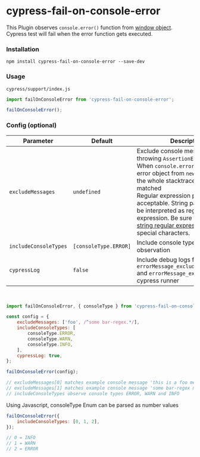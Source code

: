 # cypress-fail-on-console-error

This Plugin observes `console.error()` function from [window object](https://developer.mozilla.org/de/docs/Web/API/Window). Cypress test will fail when the error function gets executed.

### Installation

```
npm install cypress-fail-on-console-error --save-dev
```

### Usage

`cypress/support/index.js`

```js
import failOnConsoleError from 'cypress-fail-on-console-error';

failOnConsoleError();
```

### Config (optional)

| Parameter             | Default               | Description                                                                                                                                                                                                                                                                                                                                                                                                      |
| --------------------- | --------------------- | ---------------------------------------------------------------------------------------------------------------------------------------------------------------------------------------------------------------------------------------------------------------------------------------------------------------------------------------------------------------------------------------------------------------- |
| `excludeMessages`     | `undefined`           | Exclude console messages from throwing `AssertionError` <br /> When `console.error()` contains an error object from `new Error()`, then the whole stacktrace can be matched <br /> Regular expression parameters are acceptable. String parameters will be interpreted as regular expression. Be sure to [escape the string regular expression](https://javascript.info/regexp-escaping) for special characters. |
| `includeConsoleTypes` | `[consoleType.ERROR]` | Include console types for observation                                                                                                                                                                                                                                                                                                                                                                            |
| `cypressLog`          | `false`               | Include debug logs for `errorMessage_excludeMessage_match` and `errorMessage_excluded` to cypress runner                                                                                                                                                                                                                                                                                                         |

<br/>

<!-- prettier-ignore -->
```js
import failOnConsoleError, { consoleType } from 'cypress-fail-on-console-error';

const config = {
    excludeMessages: ['foo', /^some bar-regex.*/],
    includeConsoleTypes: [
        consoleType.ERROR,
        consoleType.WARN,
        consoleType.INFO,
    ],
    cypressLog: true,
};

failOnConsoleError(config);

// excludeMessages[0] matches example console message 'this is a foo message'
// excludeMessages[1] matches example console message 'some bar-regex message'
// includeConsoleTypes observe console types ERROR, WARN and INFO
```

Using Javascript, consoleType Enum can be parsed as number values

```js
failOnConsoleError({
    includeConsoleTypes: [0, 1, 2],
});

// 0 = INFO
// 1 = WARN
// 2 = ERROR
```
